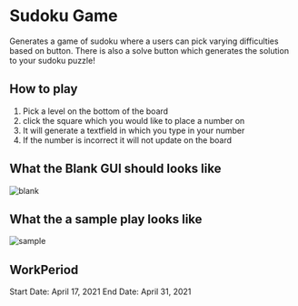 # Sudoku Game 

Generates a game of sudoku where a users can pick varying difficulties based on button. There is also a solve button which generates the solution to your sudoku puzzle! 

## How to play  
1. Pick a level on the bottom of the board
2. click the square which you would like to place a number on
3. It will generate a textfield in which you type in your number
4. If the number is incorrect it will not update on the board 

## What the Blank GUI should looks like

![blank](https://user-images.githubusercontent.com/80200462/146861218-f0e11f87-87c9-486a-9da2-929da8df83ca.PNG)

## What the a sample play looks like

![sample](https://user-images.githubusercontent.com/80200462/146861516-03b386cf-99cf-458b-a5db-9cf7343f0ccc.PNG)

## WorkPeriod

Start Date: April 17, 2021 
End Date: April 31, 2021 

